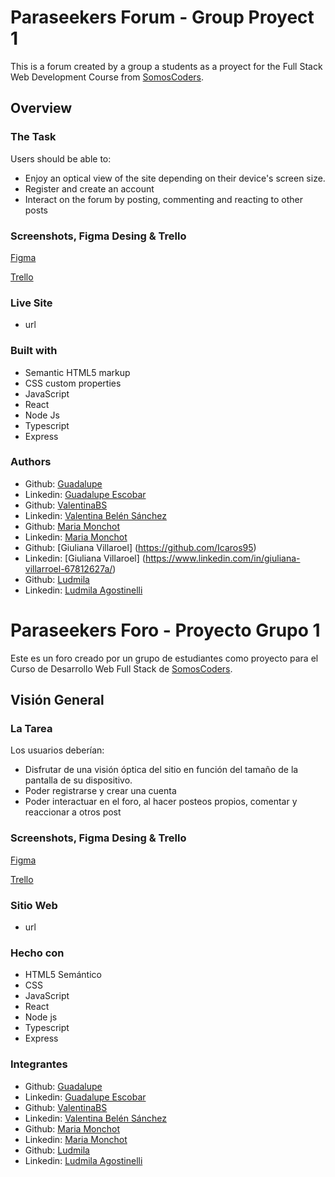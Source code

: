 # Paraseekers Forum - Group Proyect 1

This is a forum created by a group a students as a proyect for the Full Stack Web Development Course from [SomosCoders](https://somoscoders.org/es).

## Overview

### The Task
Users should be able to:
- Enjoy an optical view of the site depending on their device's screen size.
- Register and create an account
- Interact on the forum by posting, commenting and reacting to other posts

### Screenshots, Figma Desing & Trello

[Figma](https://www.figma.com/file/VjMA0EgLWkCp1j1akCVeo1/Grupo-1---Foro?type=design&node-id=0-1&mode=design&t=cstp5onT911A9dS5-0)

[Trello](https://trello.com/b/g6Q9Sa6i/foro)

### Live Site
- url

### Built with

- Semantic HTML5 markup
- CSS custom properties
- JavaScript
- React
- Node Js
- Typescript
- Express

### Authors
- Github: [Guadalupe](https://github.com/guadalupe1516)
- Linkedin: [Guadalupe Escobar](https://www.linkedin.com/in/guadalupe-escobar-65967627a/)
- Github: [ValentinaBS](https://github.com/ValentinaBS)
- Linkedin: [Valentina Belén Sánchez](https://www.linkedin.com/in/valentina-belen-sanchez/)
- Github: [Maria Monchot](https://github.com/KateClysm)
- Linkedin: [Maria Monchot](https://www.linkedin.com/in/maria-monchot/)
- Github: [Giuliana Villaroel] (https://github.com/Icaros95)
- Linkedin: [Giuliana Villaroel] (https://www.linkedin.com/in/giuliana-villarroel-67812627a/)
- Github: [Ludmila](https://github.com/ludm1)
- Linkedin: [Ludmila Agostinelli](https://www.linkedin.com/in/ludmila-agostinelli-2a004a27b/)

# Paraseekers Foro - Proyecto Grupo 1

Este es un foro creado por un grupo de estudiantes como proyecto para el Curso de Desarrollo Web Full Stack de [SomosCoders](https://somoscoders.org/es).

## Visión General

### La Tarea
Los usuarios deberían:
- Disfrutar de una visión óptica del sitio en función del tamaño de la pantalla de su dispositivo.
- Poder registrarse y crear una cuenta 
- Poder interactuar en el foro, al hacer posteos propios, comentar y reaccionar a otros post

### Screenshots, Figma Desing & Trello

[Figma](https://www.figma.com/file/VjMA0EgLWkCp1j1akCVeo1/Grupo-1---Foro?type=design&node-id=0-1&mode=design&t=cstp5onT911A9dS5-0)

[Trello](https://trello.com/b/g6Q9Sa6i/foro)

### Sitio Web
- url

### Hecho con

- HTML5 Semántico
- CSS
- JavaScript
- React
- Node js
- Typescript
- Express

### Integrantes
- Github: [Guadalupe](https://github.com/guadalupe1516)
- Linkedin: [Guadalupe Escobar](https://www.linkedin.com/in/guadalupe-escobar-65967627a/)
- Github: [ValentinaBS](https://github.com/ValentinaBS)
- Linkedin: [Valentina Belén Sánchez](https://www.linkedin.com/in/valentina-belen-sanchez/)
- Github: [Maria Monchot](https://github.com/KateClysm)
- Linkedin: [Maria Monchot](https://www.linkedin.com/in/maria-monchot/)
- Github: [Ludmila](https://github.com/ludm1)
- Linkedin: [Ludmila Agostinelli](https://www.linkedin.com/in/ludmila-agostinelli-2a004a27b/)
